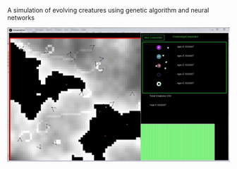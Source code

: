 A simulation of evolving creatures using genetic algorithm and neural networks

![image of project](https://github.com/sidYana/MyProjects/blob/master/UniverseSim/Project%20Snaps/Capture.JPG)
